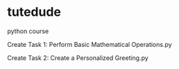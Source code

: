 # tutedude
python course

Create Task 1: Perform Basic Mathematical Operations.py

Create Task 2: Create a Personalized Greeting.py
